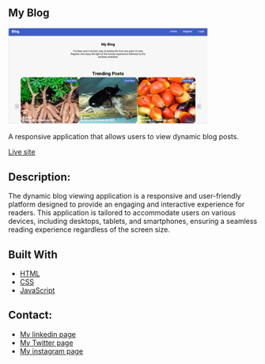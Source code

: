 ## My Blog

<img src="./assets/images/blog.png" ait="blog" style="width: 80%;">

A responsive  application that allows users to view dynamic blog posts.

[Live site](https://chimerical-fairy-ad1735.netlify.app/)

##  Description:
The dynamic blog viewing application is a responsive and user-friendly platform designed to provide an engaging and interactive experience for readers. This application is tailored to accommodate users on various devices, including desktops, tablets, and smartphones, ensuring a seamless reading experience regardless of the screen size.

## Built With
- [HTML](https://html.com)
- [CSS](https://html.com)
- [JavaScript](javascript.com)  

##  Contact:
- [My linkedin page](https://www.linkedin.com/in/ukonu-idika-367a00254?utm_source=share&utm_campaign=share_via&utm_content=profile&utm_medium=ios_app)
- [My Twitter page](https://twitter.com/UIdika61267)
- [My instagram page](https://www.instagram.com/ukonukaluidika?igsh=MXdyN3FzZzhzMnBybA%3D%3D&utm_source=qr)
